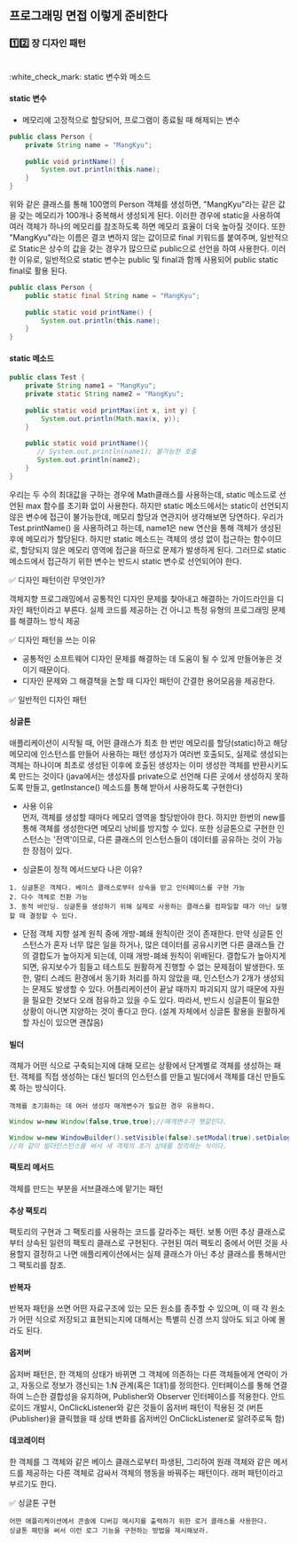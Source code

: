 ## 프로그래밍 면접 이렇게 준비한다

### :one::two: 장 디자인 패턴

<br>
:white_check_mark: static 변수와 메소드<br>

#### static 변수 <br>
- 메모리에 고정적으로 할당되어, 프로그램이 종료될 때 해제되는 변수
```java
public class Person {
    private String name = "MangKyu";
	    
	public void printName() {
	    System.out.println(this.name);
	}
}
```
위와 같은 클래스를 통해 100명의 Person 객체를 생성하면, "MangKyu"라는 같은 값을 갖는 메모리가 100개나 중복해서 생성되게 된다. 이러한 경우에 static을 사용하여 여러 객체가 하나의 메모리를 참조하도록 하면 메모리 효율이 더욱 높아질 것이다. 또한 "MangKyu"라는 이름은 결코 변하지 않는 값이므로 final 키워드를 붙여주며, 일반적으로 Static은 상수의 값을 갖는 경우가 많으므로 public으로 선언을 하여 사용한다. 이러한 이유로, 일반적으로 static 변수는 public 및 final과 함께 사용되어 public static final로 활용 된다.
```java
public class Person {
    public static final String name = "MangKyu";
         
    public static void printName() {
        System.out.println(this.name);
    }
}
```

#### static 메소드 <br>
```java
public class Test {
    private String name1 = "MangKyu";
    private static String name2 = "MangKyu";
 
    public static void printMax(int x, int y) {
        System.out.println(Math.max(x, y));
    }
         
    public static void printName(){
       // System.out.println(name1); 불가능한 호출
       System.out.println(name2);
    }
}
```
우리는 두 수의 최대값을 구하는 경우에 Math클래스를 사용하는데, static 메소드로 선언된 max 함수를 초기화 없이 사용한다. 하지만 static 메소드에서는 static이 선언되지 않은 변수에 접근이 불가능한데, 메모리 할당과 연관지어 생각해보면 당연하다. 우리가 Test.printName() 을 사용하려고 하는데, name1은 new 연산을 통해 객체가 생성된 후에 메모리가 할당된다. 하지만 static 메소드는 객체의 생성 없이 접근하는 함수이므로, 할당되지 않은 메모리 영역에 접근을 하므로 문제가 발생하게 된다. 그러므로 static 메소드에서 접근하기 위한 변수는 반드시 static 변수로 선언되어야 한다.


:white_check_mark: 디자인 패턴이란 무엇인가?

객체지향 프로그래밍에서 공통적인 디자인 문제를 찾아내고 해결하는 가이드라인을 디자인 패턴이라고 부른다. 실제 코드를 제공하는 건 아니고 특정 유형의 프로그래밍 문제를 해결하느 방식 제공

:white_check_mark: 디자인 패턴을 쓰는 이유

- 공통적인 소프트웨어 디자인 문제를 해결하는 데 도움이 될 수 있게 만들어놓은 것이기 때문이다.
- 디자인 문제와 그 해결책을 논할 때 디자인 패턴이 간결한 용어모음을 제공한다.

:white_check_mark: 일반적인 디자인 패턴

#### 싱글톤
애플리케이션이 시작될 때, 어떤 클래스가 최초 한 번만 메모리를 할당(static)하고 해당 메모리에 인스턴스를 만들어 사용하는 패턴
생성자가 여러번 호출되도, 실제로 생성되는 객체는 하나이며 최초로 생성된 이후에 호출된 생성자는 이미 생성한 객체를 반환시키도록 만드는 것이다
(java에서는 생성자를 private으로 선언해 다른 곳에서 생성하지 못하도록 만들고, getInstance() 메소드를 통해 받아서 사용하도록 구현한다)
- 사용 이유 <br>
먼저, 객체를 생성할 때마다 메모리 영역을 할당받아야 한다. 하지만 한번의 new를 통해 객체를 생성한다면 메모리 낭비를 방지할 수 있다.
또한 싱글톤으로 구현한 인스턴스는 '전역'이므로, 다른 클래스의 인스턴스들이 데이터를 공유하는 것이 가능한 장점이 있다.

- 싱글톤이 정적 메서드보다 나은 이유?
```
1. 싱글톤은 객체다. 베이스 클래스로부터 상속을 받고 인터페이스를 구현 가능
2. 다수 객체로 전환 가능
3. 동적 바인딩. 싱글톤을 생성하기 위해 실제로 사용하는 클래스를 컴파일할 때가 아닌 실행할 때 결정할 수 있다.
```
- 단점
객체 지향 설계 원칙 중에 개방-폐쇄 원칙이란 것이 존재한다.
만약 싱글톤 인스턴스가 혼자 너무 많은 일을 하거나, 많은 데이터를 공유시키면 다른 클래스들 간의 결합도가 높아지게 되는데, 이때 개방-폐쇄 원칙이 위배된다.
결합도가 높아지게 되면, 유지보수가 힘들고 테스트도 원활하게 진행할 수 없는 문제점이 발생한다.
또한, 멀티 스레드 환경에서 동기화 처리를 하지 않았을 때, 인스턴스가 2개가 생성되는 문제도 발생할 수 있다.
어플리케이션이 끝날 때까지 파괴되지 않기 때문에 자원을 필요한 것보다 오래 점유하고 있을 수도 있다.
따라서, 반드시 싱글톤이 필요한 상황이 아니면 지양하는 것이 좋다고 한다. (설계 자체에서 싱글톤 활용을 원활하게 할 자신이 있으면 괜찮음)

#### 빌더
객체가 어떤 식으로 구축되는지에 대해 모르는 상황에서 단계별로 객체를 생성하는 패턴. 객체를 직접 생성하는 대신 빌더의 인스턴스를 만들고 빌더에서 객체를 대신 만들도록 하는 방식이다.
```
객체를 초기화하는 데 여러 생성자 매개변수가 필요한 경우 유용하다.
```

```java
Window w=new Window(false,true,true);//매개변수가 헷갈린다.
```
```java
Window w=new WindowBuilder().setVisible(false).setModal(true).setDialog(true).build();
//와 같이 빌더인스턴스를 써서 새 객체의 초기 상태를 정의하는 식이다.
```

#### 팩토리 메서드
객체를 만드는 부분을 서브클래스에 맡기는 패턴

#### 추상 팩토리
팩토리의 구현과 그 팩토리를 사용하는 코드를 갈라주는 패턴. 보통 어떤 추상 클래스로부터 상속된 일련의 팩토리 클래스로 구현된다. 구현된 여러 팩토리 중에서 어떤 것을 사용할지 결정하고 나면 애플리케이션에서는 실제 클래스가 아닌 추상 클래스를 통해서만 그 팩토리를 참조.

#### 반복자
반복자 패턴을 쓰면 어떤 자료구조에 있는 모든 원소를 종주할 수 있으며, 이 때 각 원소가 어떤 식으로 저장되고 표현되는지에 대해서는 특별히 신경 쓰지 않아도 되고 아예 몰라도 된다.

#### 옵저버
옵저버 패턴은, 한 객체의 상태가 바뀌면 그 객체에 의존하는 다른 객체들에게 연락이 가고, 자동으로 정보가 갱신되는 1:N 관계(혹은 1대1)를 정의한다.
인터페이스를 통해 연결하여 느슨한 결합성을 유지하며, Publisher와 Observer 인터페이스를 적용한다.
안드로이드 개발시, OnClickListener와 같은 것들이 옵저버 패턴이 적용된 것 (버튼(Publisher)을 클릭했을 때 상태 변화를 옵저버인 OnClickListener로 알려주로독 함)

#### 데코레이터
한 객체를 그 객체와 같은 베이스 클래스로부터 파생된, 그리하여 원래 객체와 같은 메서드를 제공하는 다른 객체로 감싸서 객체의 행동을 바꿔주는 패턴이다.
래퍼 패턴이라고 부르기도 한다.

:white_check_mark: 싱글톤 구현
```
어떤 애플리케이션에서 콘솔에 디버깅 메시지를 출력하기 위한 로거 클래스를 사용한다. 
싱글톤 패턴을 써서 이런 로그 기능을 구현하는 방법을 제시해보라.
```
